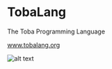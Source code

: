 # TobaLang
 The Toba Programming Language
 
 www.tobalang.org
 
 
 ![alt text](https://github.com/TobaMan/TobaLang.github.io/assets/images/SLogo21.png?raw=true)
